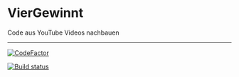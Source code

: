 # VierGewinnt
Code aus YouTube Videos nachbauen

---
[![CodeFactor](https://www.codefactor.io/repository/github/hummel83/viergewinnt/badge/master)](https://www.codefactor.io/repository/github/hummel83/viergewinnt/overview/master)


[![Build status](https://ci.appveyor.com/api/projects/status/2mg9ip2e329e789l?svg=true)](https://ci.appveyor.com/project/Hummel83/viergewinnt)



